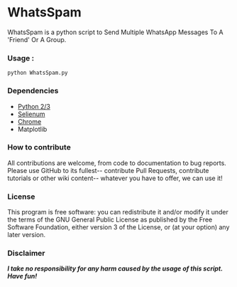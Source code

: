 # WhatsSpam

WhatsSpam is a python script to Send Multiple WhatsApp Messages To A 'Friend' Or A Group.

### Usage : 
    python WhatsSpam.py

### Dependencies
* [Python 2/3][python]
* [Selienum][selenium]
* [Chrome][chrome]
* Matplotlib

### How to contribute
All contributions are welcome, from code to documentation to bug reports. Please use GitHub to its fullest-- contribute Pull Requests, contribute tutorials or other wiki content-- whatever you have to offer, we can use it!

### License
This program is free software: you can redistribute it and/or modify it under the terms of the GNU General Public License as published by the Free Software Foundation, either version 3 of the License, or (at your option) any later version.

### Disclaimer
***I take no responsibility for any harm caused by the usage of this script. Have fun!***

[selenium]: http://docopt.org/
[python]:https://www.python.org/downloads/
[chrome]:https://www.google.com/chrome/
